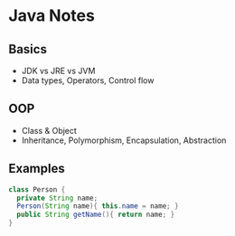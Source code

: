 # Java Notes

## Basics
- JDK vs JRE vs JVM
- Data types, Operators, Control flow

## OOP
- Class & Object
- Inheritance, Polymorphism, Encapsulation, Abstraction

## Examples
```java
class Person {
  private String name;
  Person(String name){ this.name = name; }
  public String getName(){ return name; }
}
